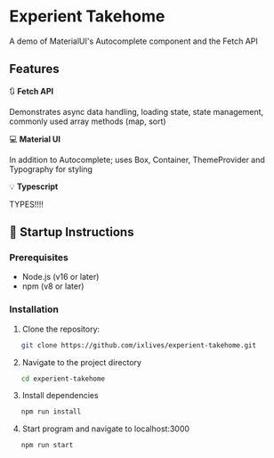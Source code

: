 # Experient Takehome

A demo of MaterialUI's Autocomplete component and the Fetch API

## Features

🔃 **Fetch API**

Demonstrates async data handling, loading state, state management, commonly used array methods (map, sort)

💻 **Material UI**

In addition to Autocomplete; uses Box, Container, ThemeProvider and Typography for styling

💡 **Typescript**

TYPES!!!!

## 🚀 Startup Instructions

### Prerequisites

- Node.js (v16 or later)
- npm (v8 or later)

### Installation

1. Clone the repository:
```bash
   git clone https://github.com/ixlives/experient-takehome.git
```
2. Navigate to the project directory

```bash
   cd experient-takehome
```

3. Install dependencies

```bash
   npm run install
```

4. Start program and navigate to localhost:3000

```bash
   npm run start
```
